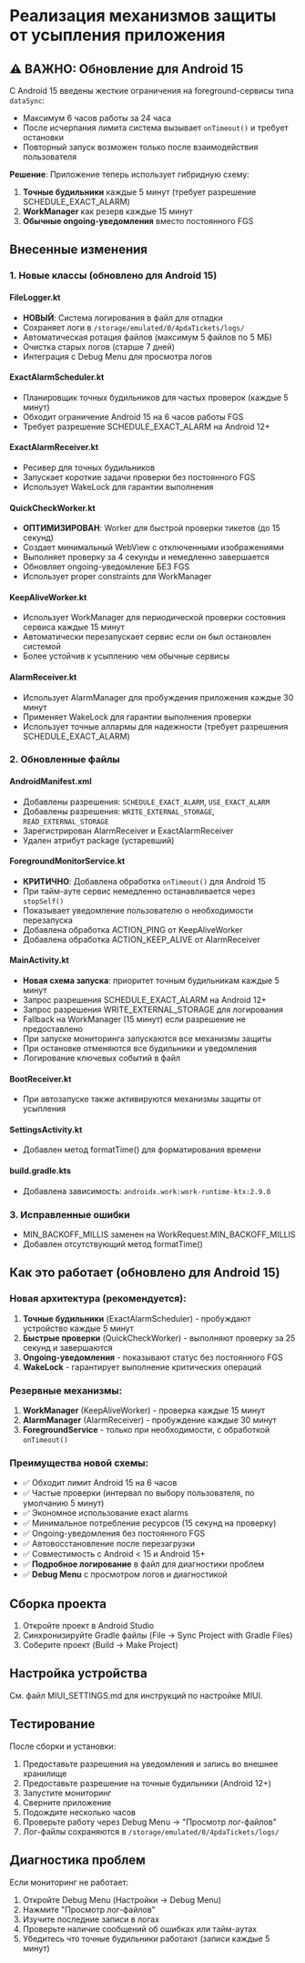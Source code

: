 # Реализация механизмов защиты от усыпления приложения

## ⚠️ ВАЖНО: Обновление для Android 15

С Android 15 введены жесткие ограничения на foreground-сервисы типа `dataSync`:
- Максимум 6 часов работы за 24 часа
- После исчерпания лимита система вызывает `onTimeout()` и требует остановки
- Повторный запуск возможен только после взаимодействия пользователя

**Решение**: Приложение теперь использует гибридную схему:
1. **Точные будильники** каждые 5 минут (требует разрешение SCHEDULE_EXACT_ALARM)
2. **WorkManager** как резерв каждые 15 минут
3. **Обычные ongoing-уведомления** вместо постоянного FGS

## Внесенные изменения

### 1. Новые классы (обновлено для Android 15)

#### FileLogger.kt
- **НОВЫЙ**: Система логирования в файл для отладки
- Сохраняет логи в `/storage/emulated/0/4pdaTickets/logs/`
- Автоматическая ротация файлов (максимум 5 файлов по 5 МБ)
- Очистка старых логов (старше 7 дней)
- Интеграция с Debug Menu для просмотра логов

#### ExactAlarmScheduler.kt
- Планировщик точных будильников для частых проверок (каждые 5 минут)
- Обходит ограничение Android 15 на 6 часов работы FGS
- Требует разрешение SCHEDULE_EXACT_ALARM на Android 12+

#### ExactAlarmReceiver.kt
- Ресивер для точных будильников
- Запускает короткие задачи проверки без постоянного FGS
- Использует WakeLock для гарантии выполнения

#### QuickCheckWorker.kt
- **ОПТИМИЗИРОВАН**: Worker для быстрой проверки тикетов (до 15 секунд)
- Создает минимальный WebView с отключенными изображениями
- Выполняет проверку за 4 секунды и немедленно завершается
- Обновляет ongoing-уведомление БЕЗ FGS
- Использует proper constraints для WorkManager

#### KeepAliveWorker.kt
- Использует WorkManager для периодической проверки состояния сервиса каждые 15 минут
- Автоматически перезапускает сервис если он был остановлен системой
- Более устойчив к усыплению чем обычные сервисы

#### AlarmReceiver.kt
- Использует AlarmManager для пробуждения приложения каждые 30 минут
- Применяет WakeLock для гарантии выполнения проверки
- Использует точные аллармы для надежности (требует разрешения SCHEDULE_EXACT_ALARM)

### 2. Обновленные файлы

#### AndroidManifest.xml
- Добавлены разрешения: `SCHEDULE_EXACT_ALARM`, `USE_EXACT_ALARM`
- Добавлены разрешения: `WRITE_EXTERNAL_STORAGE`, `READ_EXTERNAL_STORAGE`
- Зарегистрирован AlarmReceiver и ExactAlarmReceiver
- Удален атрибут package (устаревший)

#### ForegroundMonitorService.kt
- **КРИТИЧНО**: Добавлена обработка `onTimeout()` для Android 15
- При тайм-ауте сервис немедленно останавливается через `stopSelf()`
- Показывает уведомление пользователю о необходимости перезапуска
- Добавлена обработка ACTION_PING от KeepAliveWorker
- Добавлена обработка ACTION_KEEP_ALIVE от AlarmReceiver

#### MainActivity.kt
- **Новая схема запуска**: приоритет точным будильникам каждые 5 минут
- Запрос разрешения SCHEDULE_EXACT_ALARM на Android 12+
- Запрос разрешения WRITE_EXTERNAL_STORAGE для логирования
- Fallback на WorkManager (15 минут) если разрешение не предоставлено
- При запуске мониторинга запускаются все механизмы защиты
- При остановке отменяются все будильники и уведомления
- Логирование ключевых событий в файл

#### BootReceiver.kt
- При автозапуске также активируются механизмы защиты от усыпления

#### SettingsActivity.kt
- Добавлен метод formatTime() для форматирования времени

#### build.gradle.kts
- Добавлена зависимость: `androidx.work:work-runtime-ktx:2.9.0`

### 3. Исправленные ошибки
- MIN_BACKOFF_MILLIS заменен на WorkRequest.MIN_BACKOFF_MILLIS
- Добавлен отсутствующий метод formatTime()

## Как это работает (обновлено для Android 15)

### Новая архитектура (рекомендуется):
1. **Точные будильники** (ExactAlarmScheduler) - пробуждают устройство каждые 5 минут
2. **Быстрые проверки** (QuickCheckWorker) - выполняют проверку за 25 секунд и завершаются
3. **Ongoing-уведомления** - показывают статус без постоянного FGS
4. **WakeLock** - гарантирует выполнение критических операций

### Резервные механизмы:
1. **WorkManager** (KeepAliveWorker) - проверка каждые 15 минут
2. **AlarmManager** (AlarmReceiver) - пробуждение каждые 30 минут  
3. **ForegroundService** - только при необходимости, с обработкой `onTimeout()`

### Преимущества новой схемы:
- ✅ Обходит лимит Android 15 на 6 часов
- ✅ Частые проверки (интервал по выбору пользователя, по умолчанию 5 минут)
- ✅ Экономное использование exact alarms
- ✅ Минимальное потребление ресурсов (15 секунд на проверку)
- ✅ Ongoing-уведомления без постоянного FGS
- ✅ Автовосстановление после перезагрузки
- ✅ Совместимость с Android < 15 и Android 15+
- ✅ **Подробное логирование** в файл для диагностики проблем
- ✅ **Debug Menu** с просмотром логов и диагностикой

## Сборка проекта

1. Откройте проект в Android Studio
2. Синхронизируйте Gradle файлы (File → Sync Project with Gradle Files)
3. Соберите проект (Build → Make Project)

## Настройка устройства

См. файл MIUI_SETTINGS.md для инструкций по настройке MIUI.

## Тестирование

После сборки и установки:
1. Предоставьте разрешения на уведомления и запись во внешнее хранилище
2. Предоставьте разрешение на точные будильники (Android 12+)
3. Запустите мониторинг
4. Сверните приложение
5. Подождите несколько часов
6. Проверьте работу через Debug Menu → "Просмотр лог-файлов"
7. Лог-файлы сохраняются в `/storage/emulated/0/4pdaTickets/logs/`

## Диагностика проблем

Если мониторинг не работает:
1. Откройте Debug Menu (Настройки → Debug Menu)
2. Нажмите "Просмотр лог-файлов"
3. Изучите последние записи в логах
4. Проверьте наличие сообщений об ошибках или тайм-аутах
5. Убедитесь что точные будильники работают (записи каждые 5 минут)
